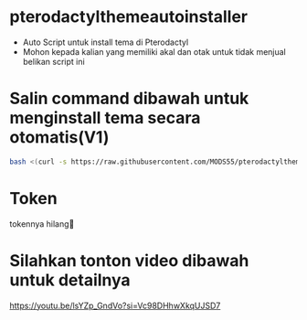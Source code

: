 # pterodactylthemeautoinstaller
- Auto Script untuk install tema di Pterodactyl
- Mohon kepada kalian yang memiliki akal dan otak untuk tidak menjual belikan script ini

# Salin command dibawah untuk menginstall tema secara otomatis(V1)
```bash
bash <(curl -s https://raw.githubusercontent.com/MODS55/pterodactylthemeautoinstaller/main/install.sh)
```
# Token
tokennya hilang🗿
# Silahkan tonton video dibawah untuk detailnya
https://youtu.be/lsYZp_GndVo?si=Vc98DHhwXkqUJSD7
